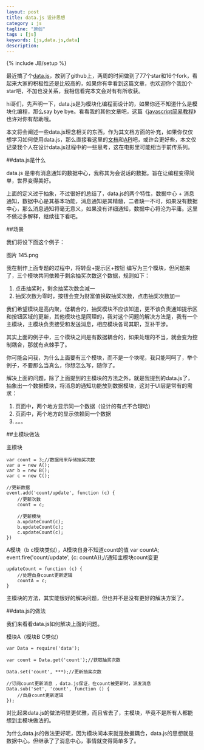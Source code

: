 ```yaml
---
layout: post
title: data.js 设计思想
category : js
tagline: "原创"
tags : [js]
keywords: [js,data.js,data]
description: 
---
```

{% include JB/setup %}

最近搞了个[data.js](https://github.com/yanhaijing/data.js)，放到了github上，两周的时间做到了77个star和16个fork，看起来大家的积极性还是比较高的，如果你有幸看到这篇文章，也欢迎你个我加个star吧，不加也没关系，我相信看完本文会对有有所收获。

hi哥们，先声明一下，data.js是为模块化编程而设计的，如果你还不知道什么是模块化编程，那么say bye bye。看看我的其他文章吧，这篇《[javascript简易教程](yanhaijing.com/basejs/)》也许对你有帮助哦。

本文将会阐述一些data.js理念相关的东西，作为其文档方面的补充，如果你仅仅想学习如何使用data.js，那么直接看这里的[文档](yanhaijing.com/basejs/)和[API](https://github.com/yanhaijing/data.js/blob/master/doc/api.md)吧，或许会更好些，本文仅记录我个人在设计data.js过程中的一些思考，这在电影里可能相当于前传系列。

##data.js是什么

data.js 是带有消息通知的数据中心，我称其为会说话的数据。旨在让编程变得简单，世界变得美好。

上面的定义过于抽象，不过很好的总结了，data.js的两个特性，数据中心 + 消息通知，数据中心是其基本功能，消息通知是其精髓，二者缺一不可，如果没有数据中心，那么消息通知将毫无意义，如果没有详细通知，数据中心将沦为平庸。这里不做过多解释，继续往下看吧。

##场景

我们将设下面这个例子：

图片 145.png

我在制作上面专题的过程中，将转盘+提示区+按钮 编写为三个模块，但问题来了，三个模块共同依赖于剩余抽奖次数这个数据，规则如下：

1. 点击抽奖时，剩余抽奖次数会减一
2. 抽奖次数为零时，按钮会变为财富值换取抽奖次数，点击抽奖次数加一

我们希望模块是高内聚，低耦合的，抽奖模块不应该知道，更不该负责通知提示区和按钮区域的更新，其他模块也是同理的，我对这个问题的解决方法是，我有一个主模块，主模块负责接受和发送消息，相应模块各司其职，互补干涉。

其实上面的例子中，三个模块之间是有数据耦合的，如果处理的不当，就会变为控制耦合，那就有点棘手了。

你可能会问我，为什么上面要有三个模块，而不是一个块呢，我只能呵呵了，举个例子，不要那么当真么，你想怎么写，随你了。

解决上面的问题，除了上面提到的主模块的方法之外，就是我提到的data.js了，抽象出一个数据模块，将消息的通知功能放到数据模块，这对于UI层是常有的需求：

1. 页面中，两个地方显示同一个数据（设计的有点不合理哈）
2. 页面中，两个地方的显示依赖同一个数据
3. 。。。

##主模块做法

主模块

	var count = 3;//数据用来存储抽奖次数
	var a = new A();
	var b = new B();
	var c = new C();
	
	//更新数据
	event.add('count/update', function (c) {
		//更新次数
		count = c;
		
		//更新模块
		a.updateCount(c);
		b.updateCount(c);
		c.updateCount(c);		
	})

A模块（b  c模块类似），A模块自身不知道count的值
	var countA;
	event.fire('count/update', {c: countA});//通知主模块count变更
	
	updateCount = function (c) {
		//处理自身count更新逻辑
		countA = c;
	}

主模块的方法，其实能很好的解决问题，但也并不是没有更好的解决方案了。

##data.js的做法

我们来看看data.js如何解决上面的问题。

模块A（模块B C类似）

	var Data = require('data');
	
	var count = Data.get('count');//获取抽奖次数

	Data.set('count', ***);//更新抽奖次数
	
	//订阅count更新消息 ，data.js保证，在count被更新时，派发消息
	Data.sub('set', 'count', function () {
		//自身count更新逻辑
	});

对比起来data.js的做法明显更优雅，而且省去了，主模块，毕竟不是所有人都能想到主模块做法的。

为什么data.js的做法更好呢，因为模块间本来就是数据耦合，data.js的思想就是数据中心。但继承了了消息中心，事情就变得简单多了。




